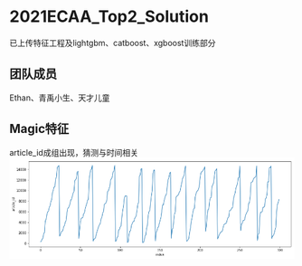 # 2021ECAA_Top2_Solution
已上传特征工程及lightgbm、catboost、xgboost训练部分

## 团队成员
Ethan、青禹小生、天才儿童

## Magic特征
article_id成组出现，猜测与时间相关
![图片未加载](https://github.com/cXPromise/2021ECAA_Top2_Solution/blob/main/pics/article_id%E6%8E%92%E5%88%97%E6%96%B9%E5%BC%8F.png)



